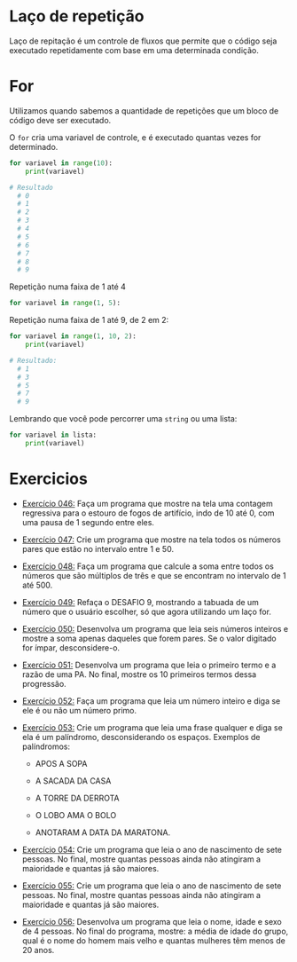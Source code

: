 # Laço de repetição

Laço de repitação é um controle de fluxos que permite que o código seja executado repetidamente com base em uma determinada condição.

# For

Utilizamos quando sabemos a quantidade de repetições que um bloco de código deve ser executado.

O `for` cria uma variavel de controle, e é executado quantas vezes for determinado.

```python
for variavel in range(10):
    print(variavel)

# Resultado
  # 0
  # 1
  # 2
  # 3
  # 4
  # 5
  # 6
  # 7
  # 8
  # 9
```

Repetição numa faixa de 1 até 4

```python
for variavel in range(1, 5):
```

Repetição numa faixa de 1 até 9, de 2 em 2:

```python
for variavel in range(1, 10, 2):
    print(variavel)

# Resultado:
  # 1
  # 3
  # 5
  # 7
  # 9
```

Lembrando que você pode percorrer uma `string` ou uma lista:

```python
for variavel in lista:
    print(variavel)
```

# Exercicios

- [Exercício 046:](<https://github.com/andre-jnr/estudos-python/tree/main/exercicios/06%20-%20repeti%C3%A7%C3%A3o%20(for)/exercicios/046_contagem_regressiva>) Faça um programa que mostre na tela uma contagem regressiva para o estouro de fogos de artifício, indo de 10 até 0, com uma pausa de 1 segundo entre eles.

- [Exercício 047:](<https://github.com/andre-jnr/estudos-python/tree/main/exercicios/06%20-%20repeti%C3%A7%C3%A3o%20(for)/exercicios/047_pares_de_1_ate_50>) Crie um programa que mostre na tela todos os números pares que estão no intervalo entre 1 e 50.

- [Exercício 048:](<https://github.com/andre-jnr/estudos-python/tree/main/exercicios/06%20-%20repeti%C3%A7%C3%A3o%20(for)/exercicios/048_soma_impares_multiloes_3>) Faça um programa que calcule a soma entre todos os números que são múltiplos de três e que se encontram no intervalo de 1 até 500.

- [Exercício 049:](<https://github.com/andre-jnr/estudos-python/tree/main/exercicios/06%20-%20repeti%C3%A7%C3%A3o%20(for)/exercicios/049_tabuada_for>) Refaça o DESAFIO 9, mostrando a tabuada de um número que o usuário escolher, só que agora utilizando um laço for.

- [Exercício 050:](<https://github.com/andre-jnr/estudos-python/tree/main/exercicios/06%20-%20repeti%C3%A7%C3%A3o%20(for)/exercicios/050_soma_pares>) Desenvolva um programa que leia seis números inteiros e mostre a soma apenas daqueles que forem pares. Se o valor digitado for ímpar, desconsidere-o.

- [Exercício 051:](<https://github.com/andre-jnr/estudos-python/tree/main/exercicios/06%20-%20repeti%C3%A7%C3%A3o%20(for)/exercicios/051_progressao_aritmetica>) Desenvolva um programa que leia o primeiro termo e a razão de uma PA. No final, mostre os 10 primeiros termos dessa progressão.

- [Exercício 052:](<https://github.com/andre-jnr/estudos-python/tree/main/exercicios/06%20-%20repeti%C3%A7%C3%A3o%20(for)/exercicios/052_numeros_primos>) Faça um programa que leia um número inteiro e diga se ele é ou não um número primo.

- [Exercício 053:](<https://github.com/andre-jnr/estudos-python/tree/main/exercicios/06%20-%20repeti%C3%A7%C3%A3o%20(for)/exercicios/053_derector_palindromo>) Crie um programa que leia uma frase qualquer e diga se ela é um palíndromo, desconsiderando os espaços. Exemplos de palíndromos:

  - APOS A SOPA

  - A SACADA DA CASA

  - A TORRE DA DERROTA

  - O LOBO AMA O BOLO

  - ANOTARAM A DATA DA MARATONA.

- [Exercício 054:](<https://github.com/andre-jnr/estudos-python/tree/main/exercicios/06%20-%20repeti%C3%A7%C3%A3o%20(for)/exercicios/054_grupo_maioridade>) Crie um programa que leia o ano de nascimento de sete pessoas. No final, mostre quantas pessoas ainda não atingiram a maioridade e quantas já são maiores.

- [Exercício 055:](<https://github.com/andre-jnr/estudos-python/tree/main/exercicios/06%20-%20repeti%C3%A7%C3%A3o%20(for)/exercicios/055_maior_menor_sequencia>) Crie um programa que leia o ano de nascimento de sete pessoas. No final, mostre quantas pessoas ainda não atingiram a maioridade e quantas já são maiores.

- [Exercício 056:](<https://github.com/andre-jnr/estudos-python/tree/main/exercicios/06%20-%20repeti%C3%A7%C3%A3o%20(for)/exercicios/056_analisador_completo>) Desenvolva um programa que leia o nome, idade e sexo de 4 pessoas. No final do programa, mostre: a média de idade do grupo, qual é o nome do homem mais velho e quantas mulheres têm menos de 20 anos.
